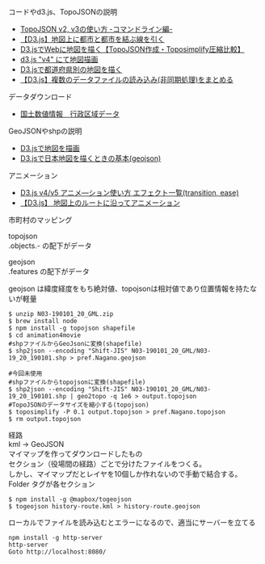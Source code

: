 コードやd3.js、TopoJSONの説明
- [TopoJSON v2, v3の使い方 -コマンドライン編-](https://qiita.com/cieloazul310/items/6dfd73952304ab61cd20)
- [【D3.js】地図上に都市と都市を結ぶ線を引く](https://shimz.me/blog/d3-js/2913)
- [D3.jsでWebに地図を描く【TopoJSON作成・Toposimplify圧縮比較】](https://ssit.jp/d3-map-diff-toposimplify/)
- [d3.js "v4" にて地図描画](https://qiita.com/hiyuzawa/items/b28fa4d380d02d8bd5a1)
- [D3.jsで都道府県別の地図を描く](https://qiita.com/ran/items/d88c5126362576be3291)
- [【D3.js】複数のデータファイルの読み込み(非同期処理)をまとめる](https://shimz.me/blog/d3-js/3087)

データダウンロード
- [国土数値情報　行政区域データ](http://nlftp.mlit.go.jp/ksj/gml/datalist/KsjTmplt-N03-v2_3.html)

GeoJSONやshpの説明
- [D3.jsで地図を描画](https://www.excellence-blog.com/2018/04/06/d3-js%E3%81%A7%E5%9C%B0%E5%9B%B3%E3%82%92%E6%8F%8F%E7%94%BB/)
- [D3.jsで日本地図を描くときの基本(geojson)](https://qiita.com/sand/items/422d4fab77ea8f69dfdf)

アニメーション
- [D3.js v4/v5 アニメ―ション使い方 エフェクト一覧(transition, ease)](https://wizardace.com/d3-transition-ease/)
- [【D3.js】 地図上のルートに沿ってアニメーション](https://shimz.me/blog/d3-js/2993)

市町村のマッピング

topojson  
.objects.- の配下がデータ

geojson  
.features の配下がデータ

geojson は緯度経度をもち絶対値、topojsonは相対値であり位置情報を持たないが軽量
```
$ unzip N03-190101_20_GML.zip
$ brew install node
$ npm install -g topojson shapefile
$ cd animation4movie
#shpファイルからGeoJsonに変換(shapefile)
$ shp2json --encoding "Shift-JIS" N03-190101_20_GML/N03-19_20_190101.shp > pref.Nagano.geojson

#今回未使用
#shpファイルからtopojsonに変換(shapefile)
$ shp2json --encoding "Shift-JIS" N03-190101_20_GML/N03-19_20_190101.shp | geo2topo -q 1e6 > output.topojson
#TopoJSONのデータサイズを縮小する(topojson)
$ toposimplify -P 0.1 output.topojson > pref.Nagano.topojson
$ rm output.topojson
```

経路  
kml -> GeoJSON  
マイマップを作ってダウンロードしたもの  
セクション（役場間の経路）ごとで分けたファイルをつくる。  
しかし、マイマップだとレイヤを10個しか作れないので手動で結合する。  
Folder タグが各セクション

```
$ npm install -g @mapbox/togeojson
$ togeojson history-route.kml > history-route.geojson
```


ローカルでファイルを読み込むとエラーになるので、適当にサーバーを立てる
```
npm install -g http-server
http-server
Goto http://localhost:8080/
```
